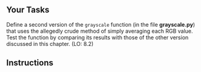 <!-- manual -->

## Your Tasks

Define a second version of the `grayscale` function (in the file **grayscale.py**) that uses the allegedly crude method of simply averaging each RGB value. Test the function by comparing its results with those of the other version discussed in this chapter. (LO: 8.2)

## Instructions
